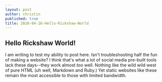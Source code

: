 ```yaml
---
layout: post
author: christin
published: true
title: 2020-04-26-Hello-Rickshaw-World
---
```

## Hello Rickshaw World!

I am writing to test my ability to post here. Isn't troubleshooting half the fun of making a website? I think that's what a lot of social media pre-built tools lack these days--they work almost _too_ well. Nothing like the wild wild west of pure HTML (uh well, Markdown and Ruby.) Yet static websites like these remain the most accessible to those with limited bandwidth.
